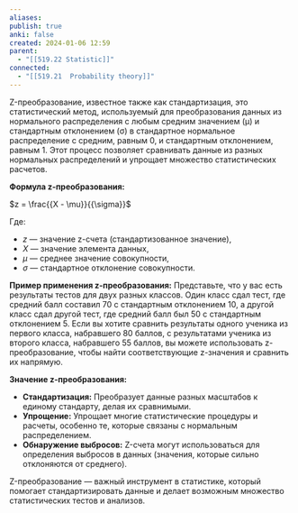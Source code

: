 ```yaml
---
aliases: 
publish: true
anki: false
created: 2024-01-06 12:59
parent:
  - "[[519.22 Statistic]]"
connected:
  - "[[519.21  Probability theory]]"
---
```


Z-преобразование, известное также как стандартизация, 
это статистический метод, используемый для преобразования данных из нормального распределения с любым средним значением (µ) и стандартным отклонением (σ) в стандартное нормальное распределение с средним, равным 0, и стандартным отклонением, равным 1. Этот процесс позволяет сравнивать данные из разных нормальных распределений и упрощает множество статистических расчетов.

**Формула z-преобразования:**

$z = \frac{{X - \mu}}{{\sigma}}$

Где:
- $z$ — значение z-счета (стандартизованное значение),
- $X$ — значение элемента данных,
- $\mu$ — среднее значение совокупности,
- $\sigma$ — стандартное отклонение совокупности.

**Пример применения z-преобразования:**
Представьте, что у вас есть результаты тестов для двух разных классов. Один класс сдал тест, где средний балл составил 70 с стандартным отклонением 10, а другой класс сдал другой тест, где средний балл был 50 с стандартным отклонением 5. Если вы хотите сравнить результаты одного ученика из первого класса, набравшего 80 баллов, с результатами ученика из второго класса, набравшего 55 баллов, вы можете использовать z-преобразование, чтобы найти соответствующие z-значения и сравнить их напрямую.

**Значение z-преобразования:**
- **Стандартизация:** Преобразует данные разных масштабов к единому стандарту, делая их сравнимыми.
- **Упрощение:** Упрощает многие статистические процедуры и расчеты, особенно те, которые связаны с нормальным распределением.
- **Обнаружение выбросов:** Z-счета могут использоваться для определения выбросов в данных (значения, которые сильно отклоняются от среднего).

Z-преобразование — важный инструмент в статистике, который помогает стандартизировать данные и делает возможным множество статистических тестов и анализов.














